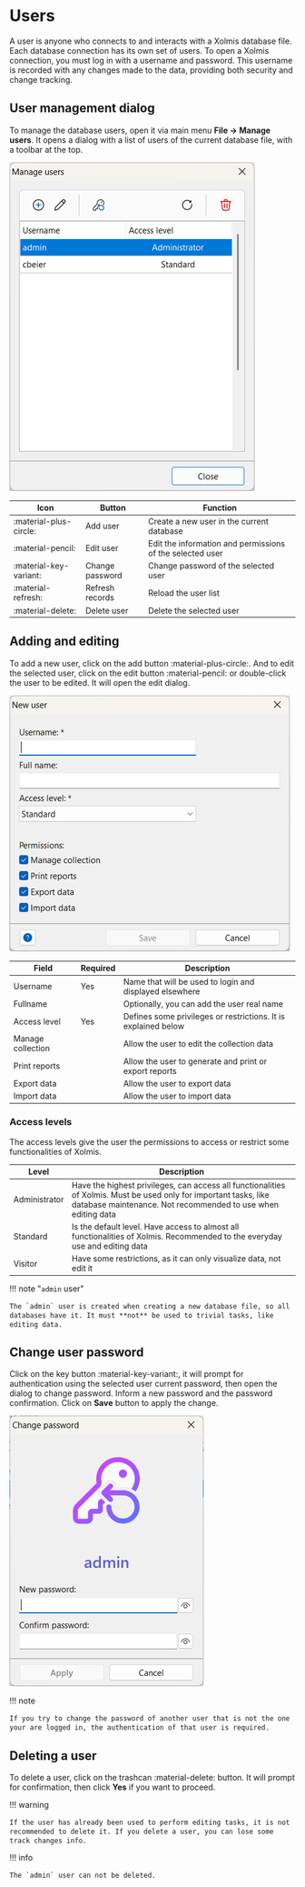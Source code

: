 # Users

A user is anyone who connects to and interacts with a Xolmis database file. Each database connection has its own set of users. To open a Xolmis connection, you must log in with a username and password. This username is recorded with any changes made to the data, providing both security and change tracking.

## User management dialog

To manage the database users, open it via main menu **File → Manage users**. It opens a dialog with a list of users of the current database file, with a toolbar at the top.

![User management dialog](img/users-dialog.png)

Icon | Button | Function
--- | --- | ---
:material-plus-circle: | Add user | Create a new user in the current database
:material-pencil: | Edit user | Edit the information and permissions of the selected user
:material-key-variant: | Change password | Change password of the selected user
:material-refresh: | Refresh records | Reload the user list
:material-delete: | Delete user | Delete the selected user

## Adding and editing

To add a new user, click on the add button :material-plus-circle:. And to edit the selected user, click on the edit button :material-pencil: or double-click the user to be edited. It will open the edit dialog.

![Edit user dialog](img/edit-user-dialog.png)

Field | Required | Description
--- | --- | ---
Username | Yes | Name that will be used to login and displayed elsewhere
Fullname | | Optionally, you can add the user real name
Access level | Yes | Defines some privileges or restrictions. It is explained below
Manage collection | | Allow the user to edit the collection data
Print reports | | Allow the user to generate and print or export reports
Export data | | Allow the user to export data
Import data | | Allow the user to import data

### Access levels

The access levels give the user the permissions to access or restrict some functionalities of Xolmis.

Level | Description
--- | ---
Administrator | Have the highest privileges, can access all functionalities of Xolmis. Must be used only for important tasks, like database maintenance. Not recommended to use when editing data
Standard | Is the default level. Have access to almost all functionalities of Xolmis. Recommended to the everyday use and editing data
Visitor | Have some restrictions, as it can only visualize data, not edit it

!!! note "`admin` user"

    The `admin` user is created when creating a new database file, so all databases have it. It must **not** be used to trivial tasks, like editing data.

## Change user password

Click on the key button :material-key-variant:, it will prompt for authentication using the selected user current password, then open the dialog to change password. Inform a new password and the password confirmation. Click on **Save** button to apply the change.

![Change password dialog](img/change-password-dialog.png)

!!! note

    If you try to change the password of another user that is not the one your are logged in, the authentication of that user is required.

## Deleting a user

To delete a user, click on the trashcan :material-delete: button. It will prompt for confirmation, then click **Yes** if you want to proceed.

!!! warning

    If the user has already been used to perform editing tasks, it is not recommended to delete it. If you delete a user, you can lose some track changes info.

!!! info

    The `admin` user can not be deleted.
